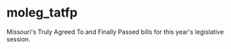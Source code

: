 # moleg_tatfp

Missouri's Truly Agreed To and Finally Passed bills for this year's legislative session. 
